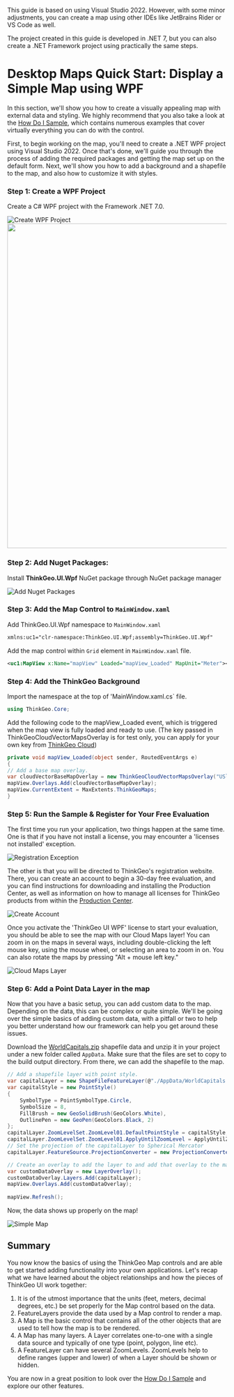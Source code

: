 This guide is based on using Visual Studio 2022. However, with some minor adjustments, you can create a map using other IDEs like JetBrains Rider or VS Code as well.

The project created in this guide is developed in .NET 7, but you can also create a .NET Framework project using practically the same steps.

# Desktop Maps Quick Start: Display a Simple Map using WPF

In this section, we'll show you how to create a visually appealing map with external data and styling. We highly recommend that you also take a look at the [How Do I Sample](https://gitlab.com/thinkgeo/public/thinkgeo-desktop-maps/-/tree/master/samples/wpf/HowDoISample), which contains numerous examples that cover virtually everything you can do with the control.

First, to begin working on the map, you'll need to create a .NET WPF project using Visual Studio 2022. Once that's done, we'll guide you through the process of adding the required packages and getting the map set up on the default form. Next, we'll show you how to add a background and a shapefile to the map, and also how to customize it with styles.

### Step 1: Create a WPF Project
Create a C# WPF project with the Framework .NET 7.0. 

![Create WPF Project](./assets/Create_WPF_Project_ScreenShot.gif "Create WPF Project") <img src="./assets/Create_WPF_Project_ScreenShot.gif"  width="1080" height="746">

### Step 2: Add Nuget Packages: 

Install **ThinkGeo.UI.Wpf** NuGet package through NuGet package manager

![Add Nuget Packages](./assets/Add_Nuget_Packages_ScreenShot.gif "Add Nuget Packages")

### Step 3: Add the Map Control to `MainWindow.xaml`

Add ThinkGeo.UI.Wpf namespace to `MainWindow.xaml` 

```xml
xmlns:uc1="clr-namespace:ThinkGeo.UI.Wpf;assembly=ThinkGeo.UI.Wpf"
```

Add the map control within `Grid` element in `MainWindow.xaml` file.

```xml
<uc1:MapView x:Name="mapView" Loaded="mapView_Loaded" MapUnit="Meter"></uc1:MapView>
```
### Step 4: Add the ThinkGeo Background
Import the namespace at the top of 'MainWindow.xaml.cs` file.

```csharp
using ThinkGeo.Core;
```

Add the following code to the mapView_Loaded event, which is triggered when the map view is fully loaded and ready to use. (The key passed in ThinkGeoCloudVectorMapsOverlay is for test only, you can apply for your own key from [ThinkGeo Cloud](https://cloud.thinkgeo.com/clients.html))

```csharp
private void mapView_Loaded(object sender, RoutedEventArgs e)
{
// Add a base map overlay.
var cloudVectorBaseMapOverlay = new ThinkGeoCloudVectorMapsOverlay("USlbIyO5uIMja2y0qoM21RRM6NBXUad4hjK3NBD6pD0~", "f6OJsvCDDzmccnevX55nL7nXpPDXXKANe5cN6czVjCH0s8jhpCH-2A~~", ThinkGeoCloudVectorMapsMapType.Light);
mapView.Overlays.Add(cloudVectorBaseMapOverlay);
mapView.CurrentExtent = MaxExtents.ThinkGeoMaps;
}
```

### Step 5: Run the Sample & Register for Your Free Evaluation

The first time you run your application, two things happen at the same time. One is that if you have not install a license, you may encounter a 'licenses not installed' exception. 

![Registration Exception](./assets/LicenseNotInstalledException.png "Registration Exception")

The other is that you will be directed to ThinkGeo's registration website. There, you can create an account to begin a 30-day free evaluation, and you can find instructions for downloading and installing the Production Center, as well as information on how to manage all licenses for ThinkGeo products from within the [Production Center](https://cloud.thinkgeo.com/clients.html). 

![Create Account](./assets/Create_ThinkGeo_Account.png "Create Account")

Once you activate the 'ThinkGeo UI WPF' license to start your evaluation, you should be able to see the map with our Cloud Maps layer! You can zoom in on the maps in several ways, including double-clicking the left mouse key, using the mouse wheel, or selecting an area to zoom in on. You can also rotate the maps by pressing "Alt + mouse left key."

![Cloud Maps Layer](./assets/Cloud_Maps_Layer_ScreenShot.gif "Cloud Maps Layer")

### Step 6: Add a Point Data Layer in the map

Now that you have a basic setup, you can add custom data to the map. Depending on the data, this can be complex or quite simple. We'll be going over the simple basics of adding custom data, with a pitfall or two to help you better understand how our framework can help you get around these issues.

Download the [WorldCapitals.zip](https://gitlab.com/thinkgeo/public/thinkgeo-desktop-maps/-/tree/master/assets/WorldCapitals.zip) shapefile data and unzip it in your project under a new folder called `AppData`. Make sure that the files are set to copy to the build output directory. From there, we can add the shapefile to the map.

```csharp
// Add a shapefile layer with point style.
var capitalLayer = new ShapeFileFeatureLayer(@"./AppData/WorldCapitals.shp");
var capitalStyle = new PointStyle()
{
    SymbolType = PointSymbolType.Circle,
    SymbolSize = 8,
    FillBrush = new GeoSolidBrush(GeoColors.White),
    OutlinePen = new GeoPen(GeoColors.Black, 2)
};
capitalLayer.ZoomLevelSet.ZoomLevel01.DefaultPointStyle = capitalStyle;
capitalLayer.ZoomLevelSet.ZoomLevel01.ApplyUntilZoomLevel = ApplyUntilZoomLevel.Level20;
// Set the projection of the capitalLayer to Spherical Mercator
capitalLayer.FeatureSource.ProjectionConverter = new ProjectionConverter(4326, 3857);

// Create an overlay to add the layer to and add that overlay to the map.
var customDataOverlay = new LayerOverlay();
customDataOverlay.Layers.Add(capitalLayer);
mapView.Overlays.Add(customDataOverlay);
            
mapView.Refresh(); 
```
Now, the data shows up properly on the map!

![Simple Map](./assets/QuickStart_ShapeFile_PointStyle_ScreenShot.gif "Simple Map")

## Summary

You now know the basics of using the ThinkGeo Map controls and are able to get started adding functionality into your own applications. Let's recap what we have learned about the object relationships and how the pieces of ThinkGeo UI work together:

1. It is of the utmost importance that the units (feet, meters, decimal degrees, etc.) be set properly for the Map control based on the data.
1. FeatureLayers provide the data used by a Map control to render a map.
1. A Map is the basic control that contains all of the other objects that are used to tell how the map is to be rendered.
1. A Map has many layers. A Layer correlates one-to-one with a single data source and typically of one type (point, polygon, line etc).
1. A FeatureLayer can have several ZoomLevels. ZoomLevels help to define ranges (upper and lower) of when a Layer should be shown or hidden.

You are now in a great position to look over the [How Do I Sample](https://gitlab.com/thinkgeo/public/thinkgeo-desktop-maps/-/tree/master/samples/wpf/HowDoISample) and explore our other features.
